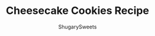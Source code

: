 ---
layout: ../../layouts/MarkdownPostLayout.astro
title: Cheesecake Cookies Recipe
author: ShugarySweets
pubDate: 2021-02-19
description: "Soft and creamy Cheesecake Cookies bring two desserts together in one! Made with cream cheese and cake mix, these tender treats disappear almost as fast as you can make them."
image_url: https://www.shugarysweets.com/wp-content/uploads/2021/04/cheesecake-cookies-facebook.jpg
tags: ["Cookies","American"]
calories: 60
protein: 1
carbohydrates: 2
fats: 5
fiber: 0
ingredients: ["1/2 cup unsalted butter, softened to room temperature","8 oz cream cheese, softened to room temperature","2 egg whites","1 teaspoon almond extract","1 box white cake mix","1/4 cup powdered sugar, for garnish"]
serves: 34
time: "22 minutes"
prepTime: "10 minutes"
instructions: ["Preheat oven to 350 degrees F. Line a cookie sheet with parchment paper, set aside.","In a mixing bowl, beat butter and cream cheese together. Beat in egg whites and almond extract.","Add white cake mix and beat just until combined, scraping down the sides of the bowl as needed.","Using a 2 Tbsp cookie scoop, spoon dough onto cookie sheet about 2-inches apart.","Bake for 12-14 minutes, just until the bottoms become lightly browned. Don't overbake!","Remove from oven and cool cookies on a wire rack. Sprinkle with powdered sugar, once cooled, if desired."]
nutrition: ["60 calories","2 grams carbohydrates","14 milligrams cholesterol","5 grams fat","0 grams fiber","1 grams protein","3 grams saturated fat","32 milligrams sodium","2 grams sugar","0 grams trans fat","2 grams unsaturated fat"]
---